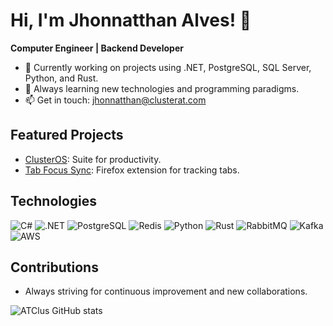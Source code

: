 # Hi, I'm Jhonnatthan Alves! 👋

**Computer Engineer | Backend Developer**

- 🔭 Currently working on projects using .NET, PostgreSQL, SQL Server, Python, and Rust.
- 🌱 Always learning new technologies and programming paradigms.
- 📫 Get in touch: [jhonnatthan@clusterat.com](mailto:jhonnatthan@clusterat.com)

## Featured Projects

- [ClusterOS](https://github.com/ATClus/ClusterOS): Suite for productivity.
- [Tab Focus Sync](https://github.com/ATClus/tab_focus_sync): Firefox extension for tracking tabs.

## Technologies

![C#](https://img.shields.io/badge/C%23-239120?style=flat&logo=c-sharp)
![.NET](https://img.shields.io/badge/.NET-512BD4?style=flat&logo=.net)
![PostgreSQL](https://img.shields.io/badge/PostgreSQL-4169E1?style=flat&logo=postgresql&logoColor=white)
![Redis](https://img.shields.io/badge/Redis-DC382D?style=flat&logo=redis&logoColor=white)
![Python](https://img.shields.io/badge/Python-3776AB?style=flat&logo=python)
![Rust](https://img.shields.io/badge/Rust-000000?style=flat&logo=rust&logoColor=white)
![RabbitMQ](https://img.shields.io/badge/RabbitMQ-FF6600?style=flat&logo=rabbitmq&logoColor=white)
![Kafka](https://img.shields.io/badge/Kafka-231F20?style=flat&logo=apachekafka&logoColor=white)
![AWS](https://img.shields.io/badge/AWS-FF9900?style=flat&logo=amazonaws&logoColor=white)

## Contributions

- Always striving for continuous improvement and new collaborations.


![ATClus GitHub stats](https://github-readme-stats.vercel.app/api?username=atclus&show_icons=true)
